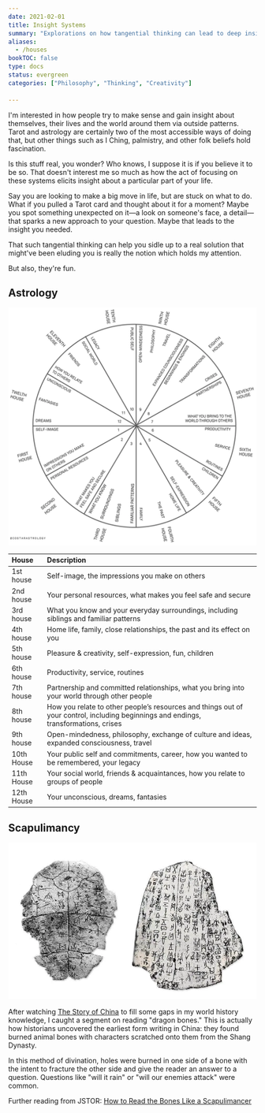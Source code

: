 ```yaml
---
date: 2021-02-01
title: Insight Systems
summary: "Explorations on how tangential thinking can lead to deep insights. Includes information on astrology, tarot, and more."
aliases:
  - /houses
bookTOC: false
type: docs
status: evergreen
categories: ["Philosophy", "Thinking", "Creativity"]

---
```

I'm interested in how people try to make sense and gain insight about themselves, their lives and the world around them via outside patterns. Tarot and astrology are certainly two of the most accessible ways of doing that, but other things such as I Ching, palmistry, and other folk beliefs hold fascination.

Is this stuff real, you wonder? Who knows, I suppose it is if you believe it to be so. That doesn't interest me so much as how the act of focusing on these systems elicits insight about a particular part of your life. 

Say you are looking to make a big move in life, but are stuck on what to do. What if you pulled a Tarot card and thought about it for a moment? Maybe you spot something unexpected on it—a look on someone's face, a detail—that sparks a new approach to your question. Maybe that leads to the insight you needed.

That such tangential thinking can help you sidle up to a real solution that might've been eluding you is really the notion which holds my attention.

But also, they're fun.


## Astrology 
[![Image describing the houses and what they mean for you. (via costar)](houses.webp)](https://www.costarastrology.com/how-does-astrology-work/houses)

| House  |  Description |
|:----|:--|
|1st house  | Self-image, the impressions you make on others |
|2nd house  | Your personal resources, what makes you feel safe and secure |
|3rd house  | What you know and your everyday surroundings, including siblings and familiar patterns |
|4th house  | Home life, family, close relationships, the past and its effect on you |
|5th house  | Pleasure & creativity, self-expression, fun, children |
|6th house  | Productivity, service, routines |
|7th house  | Partnership and committed relationships, what you bring into your world through other people |
|8th house  | How you relate to other people’s resources and things out of your control, including beginnings and endings, transformations, crises |
|9th house 	| Open-mindedness, philosophy, exchange of culture and ideas, expanded consciousness, travel |
|10th House | Your public self and commitments, career, how you wanted to be remembered, your legacy |
|11th House | Your social world, friends & acquaintances, how you relate to groups of people |
|12th House | Your unconscious, dreams, fantasies |

## Scapulimancy
[![Oracle Bone Inscription, c. 1300 BCE](oracle-bones.webp)](https://culturachina.net/historia-de-china/dinastias-chinas/shang/)

After watching [The Story of China](https://www.pbs.org/video/discovery-first-chinese-writing-0nuw50/) to fill some gaps in my world history knowledge, I caught a segment on reading "dragon bones." This is actually how historians uncovered the earliest form writing in China: they found burned animal bones with characters scratched onto them from the Shang Dynasty.

In this method of divination, holes were burned in one side of a bone with the intent to fracture the other side and give the reader an answer to a question. Questions like "will it rain" or "will our enemies attack" were common.

Further reading from JSTOR: [How to Read the Bones Like a Scapulimancer](https://daily.jstor.org/how-to-read-bones-like-a-scapulimancer/)
